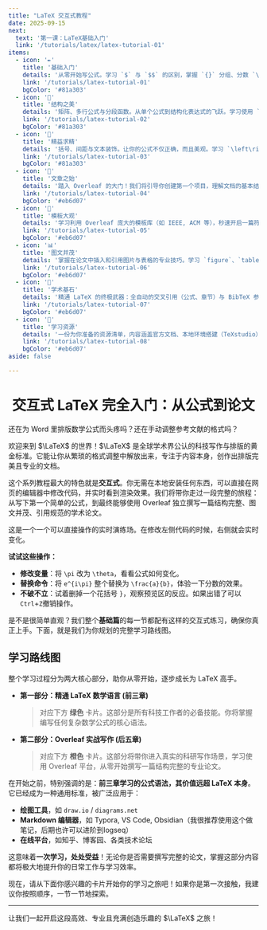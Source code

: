 ```yaml
---
title: "LaTeX 交互式教程"
date: 2025-09-15
next:
  text: '第一课：LaTeX基础入门'
  link: '/tutorials/latex/latex-tutorial-01'
items:
  - icon: '✒️'
    title: '基础入门'
    details: '从零开始写公式。学习 `$` 与 `$$` 的区别，掌握 `{}` 分组、分数 `\frac`、根号 `\sqrt`、上下标 `^/_` 等最核心的语法，写下你的第一个公式。'
    link: '/tutorials/latex-tutorial-01'
    bgColor: '#81a303'
  - icon: '🔡'
    title: '结构之美'
    details: '矩阵、多行公式与分段函数。从单个公式到结构化表达式的飞跃。学习使用 `matrix`、`align`、`cases` 等“环境”，轻松创建矩阵、多行推导与分段函数。'
    link: '/tutorials/latex-tutorial-02'
    bgColor: '#81a303'
  - icon: '📜'
    title: '精益求精'
    details: '括号、间距与文本装饰。让你的公式不仅正确，而且美观。学习 `\left\right` 智能括号、`\mathbb` 等专业数学字体、精细的间距控制以及 `\vec` 等符号装饰。'
    link: '/tutorials/latex-tutorial-03'
    bgColor: '#81a303'
  - icon: '🚩'
    title: '文章之始'
    details: '踏入 Overleaf 的大门！我们将引导你创建第一个项目，理解文档的基本结构（导言区、正文区），并首次在真实环境中使用 `\newcommand` 自定义命令。'
    link: '/tutorials/latex-tutorial-04'
    bgColor: '#eb6d07'
  - icon: '🔧'
    title: '模板大观'
    details: '学习利用 Overleaf 庞大的模板库（如 IEEE, ACM 等），秒速开启一篇符合期刊或会议要求的专业论文写作，真正实现内容与样式的分离。'
    link: '/tutorials/latex-tutorial-05'
    bgColor: '#eb6d07'
  - icon: '📊'
    title: '图文并茂'
    details: '掌握在论文中插入和引用图片与表格的专业技巧。学习 `figure`、`table` 环境以及 `\caption`、`\label` 和 `\ref` 的自动化引用魔法。'
    link: '/tutorials/latex-tutorial-06'
    bgColor: '#eb6d07'
  - icon: '📖'
    title: '学术基石'
    details: '精通 LaTeX 的终极武器：全自动的交叉引用（公式、章节）与 BibTeX 参考文献管理。从此告别手动调整格式和编号。'
    link: '/tutorials/latex-tutorial-07'
    bgColor: '#eb6d07'
  - icon: '🔎'
    title: '学习资源'
    details: '一份为你准备的资源清单，内容涵盖官方文档、本地环境搭建（TeXstudio）、中文 `ctex` 支持，以及如何善用 AI 助手作为你的私人 LaTeX 导师。'
    link: '/tutorials/latex-tutorial-08'
    bgColor: '#eb6d07'
aside: false

---
```


<h1 style="text-align:center;">交互式 LaTeX 完全入门：从公式到论文</h1>

还在为 Word 里排版数学公式而头疼吗？还在手动调整参考文献的格式吗？

欢迎来到 $\LaTeX$ 的世界！$\LaTeX$ 是全球学术界公认的科技写作与排版的黄金标准。它能让你从繁琐的格式调整中解放出来，专注于内容本身，创作出排版完美且专业的文档。

这个系列教程最大的特色就是**交互式**。你无需在本地安装任何东西，可以直接在网页的编辑器中修改代码，并实时看到渲染效果。我们将带你走过一段完整的旅程：从写下第一个简单的公式，到最终能够使用 Overleaf 独立撰写一篇结构完整、图文并茂、引用规范的学术论文。

这是一个一个可以直接操作的实时演练场。在修改左侧代码的时候，右侧就会实时变化。

<LatexPG initialCode="e^{i\pi} + 1 = 0" />

**试试这些操作：**
*   **修改变量**：将 `\pi` 改为 `\theta`，看看公式如何变化。
*   **替换命令**：将 `e^{i\pi}` 整个替换为 `\frac{a}{b}`，体验一下分数的效果。
*   **不破不立**：试着删掉一个花括号 `}`，观察预览区的反应。如果出错了可以`Ctrl`+`Z`撤销操作。

是不是很简单直观？我们整个**基础篇**的每一节都配有这样的交互式练习，确保你真正上手。下面，就是我们为你规划的完整学习路线图。

## 学习路线图

整个学习过程分为两大核心部分，助你从零开始，逐步成长为 LaTeX 高手。

*   **第一部分：精通 LaTeX 数学语言 (前三章)**
    > 对应下方 **绿色** 卡片。这部分是所有科技工作者的必备技能。你将掌握编写任何复杂数学公式的核心语法。

*   **第二部分：Overleaf 实战写作 (后五章)**
    > 对应下方 **橙色** 卡片。这部分将带你进入真实的科研写作场景，学习使用 Overleaf 平台，从零开始撰写一篇结构完整的专业论文。

在开始之前，特别强调的是：**前三章学习的公式语法，其价值远超 LaTeX 本身**。它已经成为一种通用标准，被广泛应用于：

*   **绘图工具**，如 `draw.io` / `diagrams.net`
*   **Markdown 编辑器**，如 Typora, VS Code, Obsidian（我很推荐使用这个做笔记，后期也许可以进阶到logseq）
*   **在线平台**，如知乎、博客园、各类技术论坛

这意味着**一次学习，处处受益**！无论你是否需要撰写完整的论文，掌握这部分内容都将极大地提升你的日常工作与学习效率。

现在，请从下面你感兴趣的卡片开始你的学习之旅吧！如果你是第一次接触，我建议你按照顺序，一节一节地探索。

<ResearchIndex />

---

让我们一起开启这段高效、专业且充满创造乐趣的 $\LaTeX$ 之旅！
